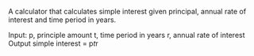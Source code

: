 A calculator that calculates simple interest given principal, annual rate of interest and time period in years.

Input:
   p, principle amount
   t, time period in years 
   r, annual rate of interest 
   Output
   simple interest = p*t*r
   
